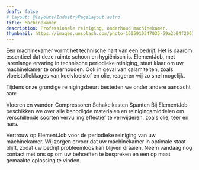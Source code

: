 ```yaml
---
draft: false
# layout: @layouts/IndustryPageLayout.astro
title: Machinekamer
description: Professionele reiniging, onderhoud machinekamer.
thumbnail: https://images.unsplash.com/photo-1605910347035-59a2b94f2061?ixlib=rb-4.0.3&ixid=MnwxMjA3fDB8MHxwaG90by1wYWdlfHx8fGVufDB8fHx8&auto=format&fit=crop&w=818&q=80
---
```


Een machinekamer vormt het technische hart van een bedrijf. Het is daarom essentieel dat deze ruimte schoon en hygiënisch is. ElementJob, met jarenlange ervaring in technische periodieke reiniging, staat klaar om uw machinekamer te onderhouden. Ook in geval van calamiteiten, zoals vloeistoflekkages van koelvloeistof en olie, reageren wij zo snel mogelijk.

Tijdens onze grondige reinigingsbeurt besteden we onder andere aandacht aan:

Vloeren en wanden
Compressoren
Schakelkasten
Spanten
Bij ElementJob beschikken we over alle benodigde materialen en reinigingsmiddelen om verschillende soorten vervuiling effectief te verwijderen, zoals olie, teer en hars.

Vertrouw op ElementJob voor de periodieke reiniging van uw machinekamer. Wij zorgen ervoor dat uw machinekamer in optimale staat blijft, zodat uw bedrijf probleemloos kan blijven draaien. Neem vandaag nog contact met ons op om uw behoeften te bespreken en een op maat gemaakte oplossing te vinden.
